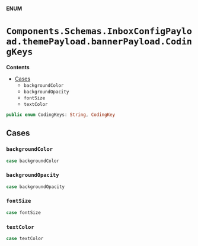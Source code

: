 **ENUM**

# `Components.Schemas.InboxConfigPayload.themePayload.bannerPayload.CodingKeys`

**Contents**

- [Cases](#cases)
  - `backgroundColor`
  - `backgroundOpacity`
  - `fontSize`
  - `textColor`

```swift
public enum CodingKeys: String, CodingKey
```

## Cases
### `backgroundColor`

```swift
case backgroundColor
```

### `backgroundOpacity`

```swift
case backgroundOpacity
```

### `fontSize`

```swift
case fontSize
```

### `textColor`

```swift
case textColor
```

